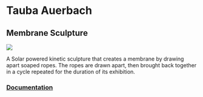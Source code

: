 # Tauba Auerbach

## Membrane Sculpture

![](images/membrane_diagram.jpg)

A Solar powered kinetic sculpture that creates a membrane by drawing apart soaped ropes. The ropes are drawn apart, then brought back together in a cycle repeated for the duration of its exhibition.

### [Documentation](https://github.com/phillipdavidstearns/auerbach-membrane/documents/documentation/documentation.md)